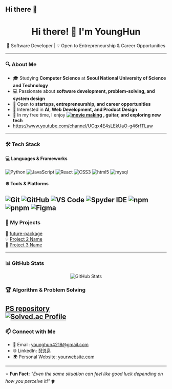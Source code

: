 ## Hi there 👋

<!--
**younghun1124/younghun1124** is a ✨ _special_ ✨ repository because its `README.md` (this file) appears on your GitHub profile.

Here are some ideas to get you started:

- 🔭 I’m currently working on ...
- 🌱 I’m currently learning ...
- 👯 I’m looking to collaborate on ...
- 🤔 I’m looking for help with ...
- 💬 Ask me about ...
- 📫 How to reach me: ...
- 😄 Pronouns: ...
- ⚡ Fun fact: ...
-->
<h1 align="center">Hi there! 👋 I'm YoungHun</h1>

<p align="center">
  🚀 Software Developer | 💡 Open to Entrepreneurship & Career Opportunities  
</p>

---

### 🔍 About Me
- 🎓 Studying **Computer Science** at **Seoul National University of Science and Technology**
- 💻 Passionate about **software development, problem-solving, and system design**
- 🏢 Open to **startups, entrepreneurship, and career opportunities**
- 🎯 Interested in **AI, Web Development, and Product Design**
- 🎳 In my free time, I enjoy **[![movie making](https://img.shields.io/badge/movie%20making-FF0000?style=flat-square&logo=youtube&logoColor=white)](https://www.youtube.com/channel/UCqx4E4sLEkUaO-g46rfTLaw)
, guitar, and exploring new tech**
- https://www.youtube.com/channel/UCqx4E4sLEkUaO-g46rfTLaw

---

### 🛠 Tech Stack  
#### 💻 Languages & Frameworks  
![Python](https://img.shields.io/badge/Python-3776AB?style=flat-square&logo=python&logoColor=white)
![JavaScript](https://img.shields.io/badge/JavaScript-F7DF1E?style=flat-square&logo=javascript&logoColor=black)
![React](https://img.shields.io/badge/React-61DAFB?style=flat-square&logo=react&logoColor=black)
![CSS3](https://img.shields.io/badge/CSS3-1572B6?style=flat-square&logo=CSS3&logoColor=white)
![html5](https://img.shields.io/badge/HTML5-E34F26?style=flat-square&logo=HTML5&logoColor=white)
![mysql](https://img.shields.io/badge/mysql-4479A1?style=flat-square&logo=mysql&logoColor=white)


#### ⚙️ Tools & Platforms  
![Git](https://img.shields.io/badge/Git-F05032?style=flat-square&logo=git&logoColor=white)
![GitHub](https://img.shields.io/badge/GitHub-181717?style=flat-square&logo=github&logoColor=white)
![VS Code](https://img.shields.io/badge/VS%20Code-007ACC?style=flat-square&logo=visual-studio-code&logoColor=white)
![Spyder IDE](https://img.shields.io/badge/Spyder%20IDE-8C0000?style=flat-square&logo=Spyder-IDE&logoColor=white)
![npm](https://img.shields.io/badge/npm-CB3837?style=flat-square&logo=npm&logoColor=white)
![pnpm](https://img.shields.io/badge/pnpm-F69220?style=flat-square&logo=pnpm&logoColor=white)
![Figma](https://img.shields.io/badge/Figma-F24E1E?style=flat-square&logo=figma&logoColor=white)
---

### 📌 My Projects  
🚀 [future-package](https://future-package-web.vercel.app/)  
💡 [Project 2 Name](https://github.com/younghun1124/project2)  
🔧 [Project 3 Name](https://github.com/younghun1124/project3)  

---

### 📊 GitHub Stats  
<p align="center">
  <img src="https://github-readme-stats.vercel.app/api?username=younghun1124&show_icons=true&theme=tokyonight" alt="GitHub Stats" />
</p>

### 🏆 Algorithm & Problem Solving 
[PS repository](https://github.com/younghun1124/baekjoon)  
[![Solved.ac Profile](http://mazassumnida.wtf/api/v2/generate_badge?boj=jyh112400)](https://solved.ac/jyh112400/)  
---

### 📫 Connect with Me  
- 📧 Email: younghun4218@gmail.com  
- 🌐 LinkedIn: [정영훈](https://www.linkedin.com/in/%EC%98%81%ED%9B%88-%EC%A0%95-705844210/)  
- 🌍 Personal Website: [yourwebsite.com](https://yourwebsite.com)

---

⭐ **Fun Fact:** _"Even the same situation can feel like good luck depending on how you perceive it!"_ 🍀 



